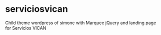 serviciosvican
==============

Child theme wordpress of simone with Marquee jQuery and landing page for Servicios VICAN
